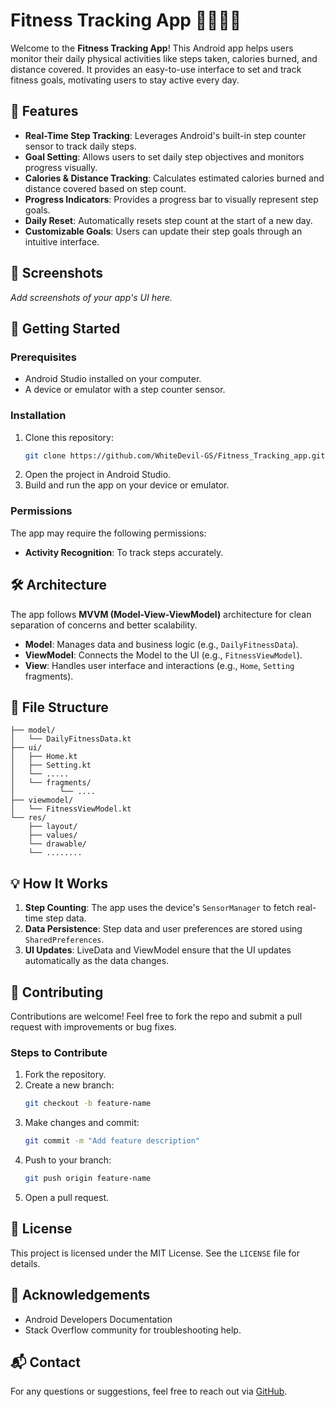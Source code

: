 # Fitness Tracking App 🏃‍♂️🏋️‍♀️

Welcome to the **Fitness Tracking App**! This Android app helps users monitor their daily physical activities like steps taken, calories burned, and distance covered. It provides an easy-to-use interface to set and track fitness goals, motivating users to stay active every day.

## 🌟 Features

- **Real-Time Step Tracking**: Leverages Android's built-in step counter sensor to track daily steps.
- **Goal Setting**: Allows users to set daily step objectives and monitors progress visually.
- **Calories & Distance Tracking**: Calculates estimated calories burned and distance covered based on step count.
- **Progress Indicators**: Provides a progress bar to visually represent step goals.
- **Daily Reset**: Automatically resets step count at the start of a new day.
- **Customizable Goals**: Users can update their step goals through an intuitive interface.

## 📸 Screenshots
_Add screenshots of your app's UI here._

## 🚀 Getting Started

### Prerequisites
- Android Studio installed on your computer.
- A device or emulator with a step counter sensor.

### Installation
1. Clone this repository:
   ```bash
   git clone https://github.com/WhiteDevil-GS/Fitness_Tracking_app.git
   ```
2. Open the project in Android Studio.
3. Build and run the app on your device or emulator.

### Permissions
The app may require the following permissions:
- **Activity Recognition**: To track steps accurately.

## 🛠️ Architecture
The app follows **MVVM (Model-View-ViewModel)** architecture for clean separation of concerns and better scalability.

- **Model**: Manages data and business logic (e.g., `DailyFitnessData`).
- **ViewModel**: Connects the Model to the UI (e.g., `FitnessViewModel`).
- **View**: Handles user interface and interactions (e.g., `Home`, `Setting` fragments).

## 📂 File Structure
```
├── model/
│   └── DailyFitnessData.kt
├── ui/
│   ├── Home.kt
│   ├── Setting.kt
│   └── .....
│   └── fragments/
│          └── ....
├── viewmodel/
│   └── FitnessViewModel.kt
└── res/
    ├── layout/
    ├── values/
    └── drawable/
    └── ........
```

## 💡 How It Works
1. **Step Counting**: The app uses the device's `SensorManager` to fetch real-time step data.
2. **Data Persistence**: Step data and user preferences are stored using `SharedPreferences`.
3. **UI Updates**: LiveData and ViewModel ensure that the UI updates automatically as the data changes.

## 🤝 Contributing
Contributions are welcome! Feel free to fork the repo and submit a pull request with improvements or bug fixes.

### Steps to Contribute
1. Fork the repository.
2. Create a new branch:
   ```bash
   git checkout -b feature-name
   ```
3. Make changes and commit:
   ```bash
   git commit -m "Add feature description"
   ```
4. Push to your branch:
   ```bash
   git push origin feature-name
   ```
5. Open a pull request.

## 📜 License
This project is licensed under the MIT License. See the `LICENSE` file for details.

## 🙌 Acknowledgements
- Android Developers Documentation
- Stack Overflow community for troubleshooting help.

## 📬 Contact
For any questions or suggestions, feel free to reach out via [GitHub](https://github.com/WhiteDevil-GS).
